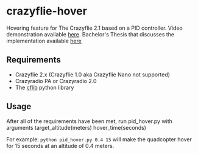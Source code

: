# crazyflie-hover
Hovering feature for The Crazyflie 2.1 based on a PID controller. 
Video demonstration available [here](https://youtu.be/_ShpK5zyPHQ).
Bachelor's Thesis that discusses the implementation available [here](https://trepo.tuni.fi/handle/10024/162266)

## Requirements
- Crazyflie 2.x (Crazyflie 1.0 aka Crazyflie Nano not supported)
- Crazyradio PA or Crazyradio 2.0
- The [cflib](https://github.com/bitcraze/crazyflie-lib-python) python library

## Usage
After all of the requirements have been met, run pid_hover.py with arguments target_altitude(meters) hover_time(seconds)

For example: `python pid_hover.py 0.4 15` will make the quadcopter hover for 15 seconds at an altitude of 0.4 meters.

